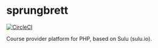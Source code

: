 # sprungbrett

[![CircleCI](https://circleci.com/gh/sprungbrett/sprungbrett/tree/master.svg?style=svg)](https://circleci.com/gh/sprungbrett/sprungbrett/tree/master)

Course provider platform for PHP, based on Sulu (sulu.io).
